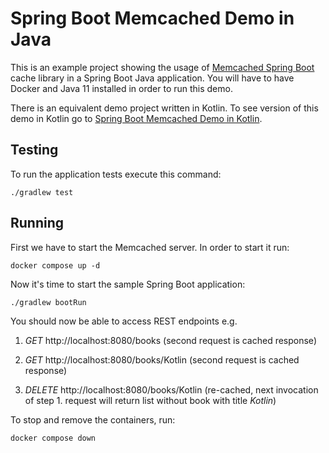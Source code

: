 # Spring Boot Memcached Demo in Java

This is an example project showing the usage of [Memcached Spring Boot](https://github.com/sixhours-team/memcached-spring-boot) cache library in a Spring Boot Java application.
You will have to have Docker and Java 11 installed in order to run this demo.

There is an equivalent demo project written in Kotlin. To see version of this demo in Kotlin go to [Spring Boot Memcached Demo in Kotlin](https://github.com/sixhours-team/spring-boot-memcached-demo-kotlin).

## Testing

To run the application tests execute this command:

    ./gradlew test

## Running

First we have to start the Memcached server. In order to start it run:

    docker compose up -d

Now it's time to start the sample Spring Boot application:

    ./gradlew bootRun

You should now be able to access REST endpoints e.g.

1. *GET* http://localhost:8080/books (second request is cached response)

2. *GET* http://localhost:8080/books/Kotlin (second request is cached response)

3. *DELETE* http://localhost:8080/books/Kotlin (re-cached, next invocation of step 1. request will return list without book with title *Kotlin*)

To stop and remove the containers, run:

    docker compose down
